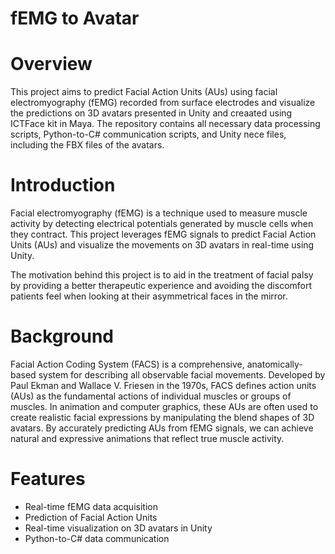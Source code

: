 # fEMG to Avatar
# Overview
This project aims to predict Facial Action Units (AUs) using facial electromyography (fEMG) recorded from surface electrodes and visualize the predictions on 3D avatars presented in Unity and creaated using ICTFace kit in Maya. The repository contains all necessary data processing scripts, Python-to-C# communication scripts, and Unity nece files, including the FBX files of the avatars.

# Introduction
Facial electromyography (fEMG) is a technique used to measure muscle activity by detecting electrical potentials generated by muscle cells when they contract. This project leverages fEMG signals to predict Facial Action Units (AUs) and visualize the movements on 3D avatars in real-time using Unity.

The motivation behind this project is to aid in the treatment of facial palsy by providing a better therapeutic experience and avoiding the discomfort patients feel when looking at their asymmetrical faces in the mirror.

# Background
Facial Action Coding System (FACS) is a comprehensive, anatomically-based system for describing all observable facial movements. Developed by Paul Ekman and Wallace V. Friesen in the 1970s, FACS defines action units (AUs) as the fundamental actions of individual muscles or groups of muscles. In animation and computer graphics, these AUs are often used to create realistic facial expressions by manipulating the blend shapes of 3D avatars. By accurately predicting AUs from fEMG signals, we can achieve natural and expressive animations that reflect true muscle activity.

# Features
* Real-time fEMG data acquisition
* Prediction of Facial Action Units
* Real-time visualization on 3D avatars in Unity
* Python-to-C# data communication


